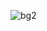 ![bg2](https://user-images.githubusercontent.com/52590067/231915675-e392911a-2d1c-40de-9716-34fdb86e2c76.jpg)
